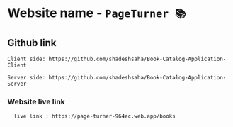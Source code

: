<!-- # Book Catalog Application Client -->

# Website name - `PageTurner 📚`

<!-- `Book Catalog Application` -->

## Github link

    Client side: https://github.com/shadeshsaha/Book-Catalog-Application-Client

    Server side: https://github.com/shadeshsaha/Book-Catalog-Application-Server

### Website live link

      live link : https://page-turner-964ec.web.app/books

